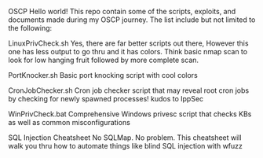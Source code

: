 OSCP
Hello world! This repo contain some of the scripts, exploits, and documents made during my OSCP journey. The list include but not limited to the following:

LinuxPrivCheck.sh
Yes, there are far better scripts out there, However this one has less output to go thru and it has colors. Think basic nmap scan to look for low hanging fruit followed by more complete scan.

PortKnocker.sh
Basic port knocking script with cool colors

CronJobChecker.sh
Cron job checker script that may reveal root cron jobs by checking for newly spawned processes! kudos to IppSec

WinPrivCheck.bat
Comprehensive Windows privesc script that checks KBs as well as common misconfigurations

SQL Injection Cheatsheet
No SQLMap. No problem. This cheatsheet will walk you thru how to automate things like blind SQL injection with wfuzz

